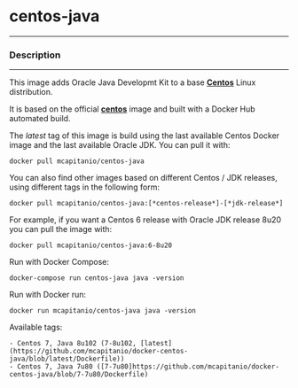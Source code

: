 # **centos-java**
___

### Description
___

This image adds Oracle Java Developmt Kit to a base [**Centos**](https://hub.docker.com/r/centos/centos/) Linux distribution.

It is based on the official [**centos**](https://hub.docker.com/r/centos/systemd/) image and built with a Docker Hub automated build.

The *latest* tag of this image is build using the last available Centos Docker image and the last available Oracle JDK.
You can pull it with:

    docker pull mcapitanio/centos-java

You can also find other images based on different Centos / JDK releases, using different tags in the following form:

    docker pull mcapitanio/centos-java:[*centos-release*]-[*jdk-release*]

For example, if you want a Centos 6 release with Oracle JDK release 8u20 you can pull the image with:

    docker pull mcapitanio/centos-java:6-8u20

Run with Docker Compose:

    docker-compose run centos-java java -version

Run with Docker run:

    docker run mcapitanio/centos-java java -version

Available tags:

	- Centos 7, Java 8u102 (7-8u102, [latest](https://github.com/mcapitanio/docker-centos-java/blob/latest/Dockerfile))
	- Centos 7, Java 7u80 ([7-7u80]https://github.com/mcapitanio/docker-centos-java/blob/7-7u80/Dockerfile)
